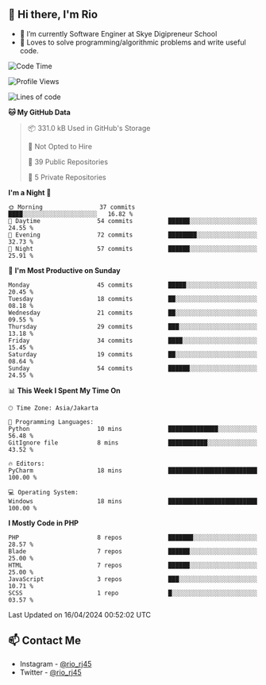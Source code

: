 ## 👋 Hi there, I'm Rio 

-  🔭 I’m currently Software Enginer at Skye Digipreneur School
-  💬 Loves to solve programming/algorithmic problems and write useful code.

<!--START_SECTION:waka-->
![Code Time](http://img.shields.io/badge/Code%20Time-1%2C033%20hrs%2048%20mins-blue)

![Profile Views](http://img.shields.io/badge/Profile%20Views-10-blue)

![Lines of code](https://img.shields.io/badge/From%20Hello%20World%20I%27ve%20Written-4.9%20million%20lines%20of%20code-blue)

**🐱 My GitHub Data** 

> 📦 331.0 kB Used in GitHub's Storage 
 > 
> 🚫 Not Opted to Hire
 > 
> 📜 39 Public Repositories 
 > 
> 🔑 5 Private Repositories 
 > 
**I'm a Night 🦉** 

```text
🌞 Morning                37 commits          ████░░░░░░░░░░░░░░░░░░░░░   16.82 % 
🌆 Daytime                54 commits          ██████░░░░░░░░░░░░░░░░░░░   24.55 % 
🌃 Evening                72 commits          ████████░░░░░░░░░░░░░░░░░   32.73 % 
🌙 Night                  57 commits          ██████░░░░░░░░░░░░░░░░░░░   25.91 % 
```
📅 **I'm Most Productive on Sunday** 

```text
Monday                   45 commits          █████░░░░░░░░░░░░░░░░░░░░   20.45 % 
Tuesday                  18 commits          ██░░░░░░░░░░░░░░░░░░░░░░░   08.18 % 
Wednesday                21 commits          ██░░░░░░░░░░░░░░░░░░░░░░░   09.55 % 
Thursday                 29 commits          ███░░░░░░░░░░░░░░░░░░░░░░   13.18 % 
Friday                   34 commits          ████░░░░░░░░░░░░░░░░░░░░░   15.45 % 
Saturday                 19 commits          ██░░░░░░░░░░░░░░░░░░░░░░░   08.64 % 
Sunday                   54 commits          ██████░░░░░░░░░░░░░░░░░░░   24.55 % 
```


📊 **This Week I Spent My Time On** 

```text
🕑︎ Time Zone: Asia/Jakarta

💬 Programming Languages: 
Python                   10 mins             ██████████████░░░░░░░░░░░   56.48 % 
GitIgnore file           8 mins              ███████████░░░░░░░░░░░░░░   43.52 % 

🔥 Editors: 
PyCharm                  18 mins             █████████████████████████   100.00 % 

💻 Operating System: 
Windows                  18 mins             █████████████████████████   100.00 % 
```

**I Mostly Code in PHP** 

```text
PHP                      8 repos             ███████░░░░░░░░░░░░░░░░░░   28.57 % 
Blade                    7 repos             ██████░░░░░░░░░░░░░░░░░░░   25.00 % 
HTML                     7 repos             ██████░░░░░░░░░░░░░░░░░░░   25.00 % 
JavaScript               3 repos             ███░░░░░░░░░░░░░░░░░░░░░░   10.71 % 
SCSS                     1 repo              █░░░░░░░░░░░░░░░░░░░░░░░░   03.57 % 
```




 Last Updated on 16/04/2024 00:52:02 UTC
<!--END_SECTION:waka-->

## 📫 Contact Me
- Instagram - [@rio_rj45](https://www.instagram.com/rio_rj45/)
- Twitter - [@rio_rj45](https://twitter.com/rio_rj45)
